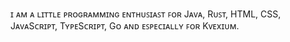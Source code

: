 <p align="left">ɪ ᴀᴍ ᴀ ʟɪᴛᴛʟᴇ ᴘʀᴏɢʀᴀᴍᴍɪɴɢ ᴇɴᴛʜᴜꜱɪᴀꜱᴛ ꜰᴏʀ Jᴀᴠᴀ, Rᴜꜱᴛ, HTML, CSS, JᴀᴠᴀSᴄʀɪᴘᴛ, TʏᴘᴇSᴄʀɪᴘᴛ, Gᴏ ᴀɴᴅ ᴇꜱᴘᴇᴄɪᴀʟʟʏ ꜰᴏʀ Kᴠᴇxɪᴜᴍ.</p>
